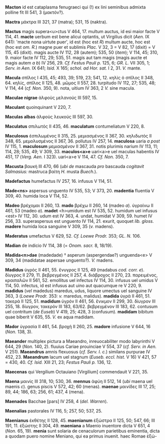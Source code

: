 **Macton** id est cataplasma fenugraeci qui (!) ex lini seminibus
admixta polline fit III 541, 3 (μακτόν?).

**Mactra** μάκτρα III 321, 37 (matra); 531, 15 (naktra).

**Mactus** magis supera\<u\>ctus V 464, 17. multum auctus, id esi maior
facte V 114, 41. **macte** uerbum est bene alicui optantis, ut Virgilius
dicit (*Aen.* IX 641): 'macte nona uirtute puer', id est (hoc est *R*)
multum aucte, hoc est (hoc est *om. R.*) magne puer et sublimis *Plac.*
V 32, 3 = V 82, 17 (dixit) = V 115, 45 (dixit). magis aucte IV 112, 28
(autem); 535, 50 (*item*); V 114, 45; 310, 9. maior facte IV 112, 29;
535, 51. magis aut tam magis (magis aucte et magis autem *a b*) IV 256,
29. *Cf. Festus Pauli p.* 125, 6; *GR. L.* VII 305, 1; *Serv. in Aen.*
IX 641; *Isid.* X 165; *schol. ad Hor. sat.* I 2, 31. *V.* mante.

**Macula** σπῖλος I 435, 45; 493, 39; 519, 23; 541, 12. κηλὶς ὁ σπῖλος II
348, 64. κηλίς, σπῖλος II 125, 48. μῶμος II 557, 28. turpitudo IV 112,
27; 535, 48; V 114, 44 (*cf. Non.* 350, 9). nota, uitium IV 363, 2 *V.*
sine macula.

**Maculae nigrae** ἀλφοὺς μελανούς III 597, 15.

**Maculant** quoinquinant V 220, 7.

**Maculas albas** ἀλφοὺς λευκούς III 597, 30.

**Maculatus** σπιλωτός II 435, 46. **maculatum** contumeliatum V 220, 8.

**Maculosus** ἐσπιλωμένος II 315, 25. μεμιασμένος II 367, 30. κηλιδωτός
II 348, 65. μεμολυσμένος II 367, 36. pollutus IV 257, 14. **maculosa**
uaria *a post* IV 115, 1. **maculosum** μεμιασμέvov II 367, 31. notis
plurimis narium IV 113, 11; 114, 28; 535, 49; V 309, 33.
**maculos\<a\>e** uari\<a\>e uel maculas habentis IV 451, 17 (*Verg.*
*Aen.* I 323). uari\<a\>e V 114, 47. *Cf. Non.* 350, 7.

**Macusta** βαυκή III 470, 66 (*ubi de* mascauda *pro* bascauda
*cogitavit Salmasius:* mastruca βαίτη *H.* musta *Buech.*).

**Madefactus** humefactus IV 257, 16. infusus V 114, 51.

**Made\<ns\>** aspersus unguento IV 535, 53; V 373, 20. **madentia**
fluentia V 309, 40. humida loca V 114, 52.

**Madeo** βρέχομαι II 260, 13. **mado** βρέχω II 260, 14 (madeo *a*).
ὑγραίνω II 461, 53 (madeo *a*). **madet** \<h\>umidum est IV 535, 52.
humidum uel infusus \<est\> IV 112, 30. udum est IV 363, 4. undat,
humidat V 309, 59. humet IV 256, 33. superaspersus est unguento IV 114,
21. exurit, quoquet *lib. gloss.* **madere** humida loca sanguine V 309,
35 (*v.* madens).

**Maderatus** umefactus V 629, 52. *Cf. Loewe Prodr.* 353; *GL. N.* 106.

**Madian** de indicio IV 114, 38 (= *Onom. sacr.* 8, 18/19).

**Madida\<n\>dae** (madedade) † asperum (aspergendae?) unguenda\<e\> V
309, 34 (madidatae aspersae unguento?). *V.* madens.

**Madidus** ὑγρός II 461, 55. ἔνυγρος II 125, 49 (madabus *cod. corr.
e*). δίυγρος II 279, 11. βεβρεγμένος II 257, 4. διάβροχος II 270, 23.
παρειμένος, κραιπαλῶν II 561, 52. emollitus uel infectus IV 114, 30.
infusus uel umidus V 114, 50. infectus, id est infusus aut uino aut
quacumque re V 220, 9. **madidus** (*vel* madedus) maredus, udus,
liquore umectus uel sanguine IV 363, 3 (*Loewe Prodr.* 353: *v.*
maredus, malidus). **madida** ὑγρά II 461, 51. τακερά II 125, 51.
**madidum** ὑγρόν II 461, 56. ἔνικμον II 299, 30. δίυγρον III 255, 18.
δίυγρον, τακερόν III 183, 63/62. βεβρεγμένον III 183, 62. contusum uel
contritum (*de Euseb*) V 419, 25; 428, 3 (confusum). **madidam** bibitum
quae biberit V 635, 55. *V.* ex aqua madidam.

**Mador** ὑγρασία II 461, 54. βροχή II 260, 25. **madore** infusione V
644, 16 (*Non.* 138, 3).

**Maeander** multiplex pictura a Maeandro, inreuocabiliter modo
labyrinthi V 644, 29 (*Non.* 140, 2). fluuius Cariae prouinciae V 554,
37 (*cf. Serv. in Aen.* V 251). **Maeandrus** amnis flexuosus (*cf.
Serv. l. c.*) similans purpurae IV 452, 23. **Maeandrum** lacum uel
stagnum (*Euseb. eccl. hist.* V 16) V 421, 57 = 430, 40. *Cf. Isid.*
XIII 21, 23; *Festus Pauli p.* 136, 12.

**Maecenas** qui Vergilium Octauiano [Virgilium] commendauit V 221,
35.

**Maena** μαινίς III 318, 10; 530, 36. **mennus** ἀφύη II 512, 14 (*ubi*
maena uel maenis *c*). genus piscis V 572, 42; 60 (menas). **maenae**
μαινίδες III 17, 25; 89, 44; 186, 63; 256, 61; 437, 4 (mena).

**Maenades** Bacchae [pars] IV 258, 4 (*del. Warren*).

**Maenalias** pastorales IV 116, 5; 257, 50; 537, 25.

**Maenianus** ἐκθέτης II 128, 45. **maenianum** ἐξώστρα II 125, 50; 547,
66; III 191, 11. ἐξώστης II 304, 49. **maeniana** a Maenio inuentore
dicta V 651, 4 (*Non.* 65, 19). **menia** sunt solaria de cenaculorum
parietibus eminentia, dicta a quodam puero nomine Meniano, qui ea primus
inuenit. haec Romae ἐξώ-
